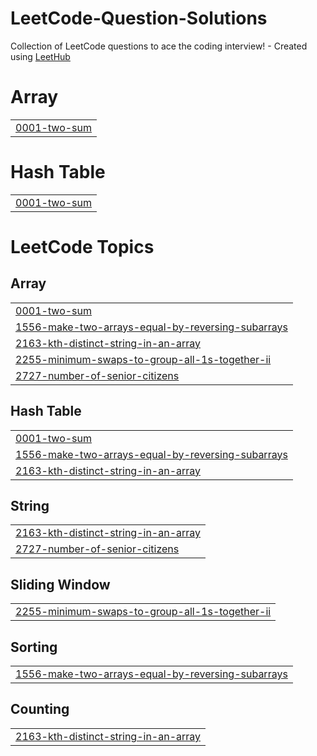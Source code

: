# LeetCode-Question-Solutions
Collection of LeetCode questions to ace the coding interview! - Created using [LeetHub](https://github.com/QasimWani/LeetHub)


# Array
|  |
| ------- |
| [0001-two-sum](https://github.com/SametKula/LeetCode-Question-Solutions/tree/master/0001-two-sum) |
# Hash Table
|  |
| ------- |
| [0001-two-sum](https://github.com/SametKula/LeetCode-Question-Solutions/tree/master/0001-two-sum) |
<!---LeetCode Topics Start-->
# LeetCode Topics
## Array
|  |
| ------- |
| [0001-two-sum](https://github.com/SametKula/LeetCode-Question-Solutions/tree/master/0001-two-sum) |
| [1556-make-two-arrays-equal-by-reversing-subarrays](https://github.com/SametKula/LeetCode-Question-Solutions/tree/master/1556-make-two-arrays-equal-by-reversing-subarrays) |
| [2163-kth-distinct-string-in-an-array](https://github.com/SametKula/LeetCode-Question-Solutions/tree/master/2163-kth-distinct-string-in-an-array) |
| [2255-minimum-swaps-to-group-all-1s-together-ii](https://github.com/SametKula/LeetCode-Question-Solutions/tree/master/2255-minimum-swaps-to-group-all-1s-together-ii) |
| [2727-number-of-senior-citizens](https://github.com/SametKula/LeetCode-Question-Solutions/tree/master/2727-number-of-senior-citizens) |
## Hash Table
|  |
| ------- |
| [0001-two-sum](https://github.com/SametKula/LeetCode-Question-Solutions/tree/master/0001-two-sum) |
| [1556-make-two-arrays-equal-by-reversing-subarrays](https://github.com/SametKula/LeetCode-Question-Solutions/tree/master/1556-make-two-arrays-equal-by-reversing-subarrays) |
| [2163-kth-distinct-string-in-an-array](https://github.com/SametKula/LeetCode-Question-Solutions/tree/master/2163-kth-distinct-string-in-an-array) |
## String
|  |
| ------- |
| [2163-kth-distinct-string-in-an-array](https://github.com/SametKula/LeetCode-Question-Solutions/tree/master/2163-kth-distinct-string-in-an-array) |
| [2727-number-of-senior-citizens](https://github.com/SametKula/LeetCode-Question-Solutions/tree/master/2727-number-of-senior-citizens) |
## Sliding Window
|  |
| ------- |
| [2255-minimum-swaps-to-group-all-1s-together-ii](https://github.com/SametKula/LeetCode-Question-Solutions/tree/master/2255-minimum-swaps-to-group-all-1s-together-ii) |
## Sorting
|  |
| ------- |
| [1556-make-two-arrays-equal-by-reversing-subarrays](https://github.com/SametKula/LeetCode-Question-Solutions/tree/master/1556-make-two-arrays-equal-by-reversing-subarrays) |
## Counting
|  |
| ------- |
| [2163-kth-distinct-string-in-an-array](https://github.com/SametKula/LeetCode-Question-Solutions/tree/master/2163-kth-distinct-string-in-an-array) |
<!---LeetCode Topics End-->